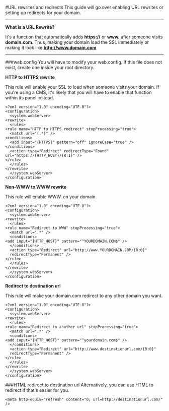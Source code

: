 #URL rewrites and redirects
This guide will go over enabling URL rewrites or setting up redirects for your domain.

----------


**What is a URL Rewrite?**

It's a function that automatically adds **https://** or **www.** after someone visits **domain.com**.
Thus, making your domain load the SSL immediately or making it look like **http://www.domain.com**


----------

###web.config
You will have to modify your web.config. 
If this file does not exist, create one inside your root directory.

**HTTP to HTTPS rewrite**

This rule will enable your SSL to load when someone visits your domain. If you're using a CMS, it's likely that you will have to enable that function within its panel instead.


    <?xml version="1.0" encoding="UTF-8"?>
    <configuration>
      <system.webServer>
    <rewrite>
      <rules>
    <rule name="HTTP to HTTPS redirect" stopProcessing="true">
      <match url="(.*)" />
    <conditions>
      <add input="{HTTPS}" pattern="off" ignoreCase="true" />
    </conditions>
      <action type="Redirect" redirectType="Found" url="https://{HTTP_HOST}/{R:1}" />
    </rule>
      </rules>
    </rewrite>
      </system.webServer> 
    </configuration> 

**Non-WWW to WWW rewrite**

This rule will enable WWW. on your domain.

    <?xml version="1.0" encoding="UTF-8"?>
    <configuration>
      <system.webServer>
    <rewrite>
      <rules>
    <rule name="Redirect to WWW" stopProcessing="true">
      <match url=".*" />
      <conditions>
    <add input="{HTTP_HOST}" pattern="^YOURDOMAIN.COM$" />
      </conditions>
      <action type="Redirect" url="http://www.YOURDOMAIN.COM/{R:0}"
      redirectType="Permanent" />
    </rule>
      </rules>
    </rewrite>
      </system.webServer>  
    </configuration>
    
**Redirect to destination url**

This rule will make your domain.com redirect to any other domain you want.
    
    <?xml version="1.0" encoding="UTF-8"?>
    <configuration>
      <system.webServer>
    <rewrite>
      <rules>
    <rule name="Redirect to another url" stopProcessing="true">
      <match url=".*" />
      <conditions>
    <add input="{HTTP_HOST}" pattern="^yourdomain.com$" />
      </conditions>
      <action type="Redirect" url="http://www.destinationurl.com/{R:0}"
      redirectType="Permanent" />
    </rule>
      </rules>
    </rewrite>
      </system.webServer> 
    </configuration>


###HTML redirect to destination url
Alternatively, you can use HTML to redirect if that's easier for you.

    <meta http-equiv="refresh" content="0; url=http://destinationurl.com/" />
